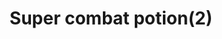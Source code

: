 ---
layout: item
title: Super combat potion(2)
item-id: 12699
datatable: true
id: 12699
name: "Super combat potion(2)"
members: true
lowalch: 36
highalch: 54
examine: "2 doses of super combat potion."
monsters:
  - id: 963
    name: "Kalphite Queen"
    members: true
    combat_level: 333
    wiki_url: "https://oldschool.runescape.wiki/w/Kalphite_Queen#Crawling"
    drops:
      - quantity: "1"
        rarity: 0.1111111111111111
    image: "https://oldschool.runescape.wiki/images/5/57/Kalphite_Queen.png?a4955"
  - id: 7795
    name: "Ancient Wyvern"
    members: true
    combat_level: 210
    wiki_url: "https://oldschool.runescape.wiki/w/Ancient_Wyvern"
    drops:
      - quantity: "1"
        rarity: 0.03787878787878788
    image: "https://oldschool.runescape.wiki/images/a/a1/Ancient_Wyvern.png?d7e5d"
---